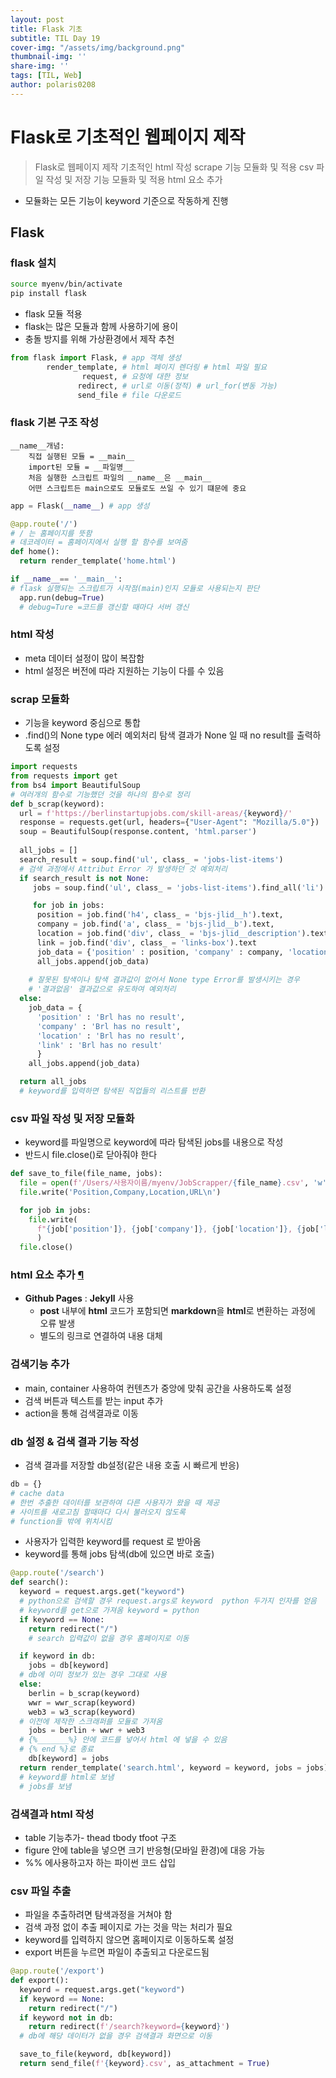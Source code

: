```yaml
---
layout: post
title: Flask 기초
subtitle: TIL Day 19
cover-img: "/assets/img/background.png"
thumbnail-img: ''
share-img: ''
tags: [TIL, Web]
author: polaris0208
---
```


# Flask로 기초적인 웹페이지 제작

> Flask로 웹페이지 제작
기초적인 html 작성
scrape 기능 모듈화 및 적용
csv 파일 작성 및 저장 기능 모듈화 및 적용
html 요소 추가
* 모듈화는 모든 기능이 keyword 기준으로 작동하게 진행

## Flask 
### flask 설치

```bash
source myenv/bin/activate
pip install flask
```

* flask 모듈 적용
* flask는 많은 모듈과 함께 사용하기에 용이
* 충돌 방지를 위해 가상환경에서 제작 추천

```py
from flask import Flask, # app 객체 생성
		render_template, # html 페이지 렌더링 # html 파일 필요
				request, # 요청에 대한 정보 
			   redirect, # url로 이동(정적) # url_for(변동 가능)
			   send_file # file 다운로드
```

### flask 기본 구조 작성

```
__name__개념: 
	직접 실행된 모듈 = __main__
	import된 모듈 = __파일명__
	처음 실행한 스크립트 파일의 __name__은 __main__
    어떤 스크립트든 main으로도 모듈로도 쓰일 수 있기 떄문에 중요
```

```py
app = Flask(__name__) # app 생성

@app.route('/')
# / 는 홈페이지를 뜻함
# 데코레이터 = 홈페이지에서 실행 할 함수를 보여줌
def home():
  return render_template('home.html')

if __name__== '__main__': 
# flask 실행되는 스크립트가 시작점(main)인지 모듈로 사용되는지 판단
  app.run(debug=True)
  # debug=Ture =코드를 갱신할 때마다 서버 갱신
```

### html 작성
* meta 데이터 설정이 많이 복잡함
* html 설정은 버전에 따라 지원하는 기능이 다를 수 있음

### scrap 모듈화
* 기능을 keyword 중심으로 통합
* .find()의 None type 에러 예외처리
탐색 결과가 None 일 때 no result를 출력하도록 설정 

```py
import requests
from requests import get
from bs4 import BeautifulSoup
# 여러개의 함수로 기능했던 것을 하나의 함수로 정리
def b_scrap(keyword):
  url = f'https://berlinstartupjobs.com/skill-areas/{keyword}/'
  response = requests.get(url, headers={"User-Agent": "Mozilla/5.0"})
  soup = BeautifulSoup(response.content, 'html.parser')
  
  all_jobs = []
  search_result = soup.find('ul', class_ = 'jobs-list-items')
  # 검색 과정에서 Attribut Error 가 발생하던 것 예외처리
  if search_result is not None:
     jobs = soup.find('ul', class_ = 'jobs-list-items').find_all('li')

     for job in jobs:
      position = job.find('h4', class_ = 'bjs-jlid__h').text,
      company = job.find('a', class_ = 'bjs-jlid__b').text,
      location = job.find('div', class_ = 'bjs-jlid__description').text,
      link = job.find('div', class_ = 'links-box').text
      job_data = {'position' : position, 'company' : company, 'location' : location, 'link' : link}
      all_jobs.append(job_data)
      
	# 잘못된 탐색이나 탐색 결과값이 없어서 None type Error를 발생시키는 경우 
	# '결과없음' 결과값으로 유도하여 예외처리
  else: 
    job_data = {
      'position' : 'Brl has no result',
      'company' : 'Brl has no result',
      'location' : 'Brl has no result',
      'link' : 'Brl has no result'
      }
    all_jobs.append(job_data)

  return all_jobs
  # keyword를 입력하면 탐색된 직업들의 리스트를 반환
```

### csv 파일 작성 및 저장 모듈화
* keyword를 파일명으로 keyword에 따라 탐색된 jobs를 내용으로 작성
* 반드시 file.close()로 닫아줘야 한다

```py
def save_to_file(file_name, jobs):
  file = open(f'/Users/사용자이름/myenv/JobScrapper/{file_name}.csv', 'w')
  file.write('Position,Company,Location,URL\n')

  for job in jobs:
    file.write(
      f"{job['position']}, {job['company']}, {job['location']}, {job['link']}\n"
      )
  file.close()
```

### html 요소 추가 [¶](https://github.com/polaris0208/TIL/blob/main/Web/TIL_24_1011_Flask_basic.md#html-요소-추가)
- **Github Pages** : **Jekyll** 사용
  - **post** 내부에 **html** 코드가 포함되면 **markdown**을 **html**로 변환하는 과정에 오류 발생
  - 별도의 링크로 연결하여 내용 대체

### 검색기능 추가
* main, container 사용하여 컨텐츠가 중앙에 맞춰 공간을 사용하도록 설정
* 검색 버튼과 텍스트를 받는 input 추가
* action을 통해 검색결과로 이동

### db 설정 & 검색 결과 기능 작성
* 검색 결과를 저장할 db설정(같은 내용 호출 시 빠르게 반응)

```py
db = {}
# cache data
# 한번 추출한 데이터를 보관하여 다른 사용자가 왔을 때 제공
# 사이트를 새로고침 할때마다 다시 불러오지 않도록
# function들 밖에 위치시킴
```

* 사용자가 입력한 keyword를 request 로 받아옴
* keyword를 통해 jobs 탐색(db에 있으면 바로 호출)

```py
@app.route('/search')
def search():
  keyword = request.args.get("keyword")
  # python으로 검색할 경우 request.args로 keyword  python 두가지 인자를 얻음
  # keyword를 get으로 가져옴 keyword = python 
  if keyword == None: 
    return redirect("/")
    # search 입력값이 없을 경우 홈페이지로 이동

  if keyword in db: 
    jobs = db[keyword]
  # db에 이미 정보가 있는 경우 그대로 사용
  else:
    berlin = b_scrap(keyword)
    wwr = wwr_scrap(keyword)
    web3 = w3_scrap(keyword)
  # 이전에 제작한 스크래퍼를 모듈로 가져옴
    jobs = berlin + wwr + web3
  # {%_______%} 안에 코드를 넣어서 html 에 넣을 수 있음
  # {% end %}로 종료
    db[keyword] = jobs
  return render_template('search.html', keyword = keyword, jobs = jobs)
  # keyword를 html로 보냄
  # jobs를 보냄
```

### 검색결과 html 작성
* table 기능추가- thead tbody tfoot 구조
* figure 안에 table을 넣으면 크기 반응형(모바일 환경)에 대응 가능
* %% 에사용하고자 하는 파이썬 코드 삽입

### csv 파일 추출
* 파일을 추출하려면 탐색과정을 거쳐야 함
* 검색 과정 없이 추출 페이지로 가는 것을 막는 처리가 필요
* keyword를 입력하지 않으면 홈페이지로 이동하도록 설정
* export 버튼을 누르면 파일이 추출되고 다운로드됨

```py
@app.route('/export')
def export():
  keyword = request.args.get("keyword")
  if keyword == None:
    return redirect("/")
  if keyword not in db:
    return redirect(f'/search?keyword={keyword}')
  # db에 해당 데이터가 없을 경우 검색결과 화면으로 이동

  save_to_file(keyword, db[keyword])
  return send_file(f'{keyword}.csv', as_attachment = True)
```
